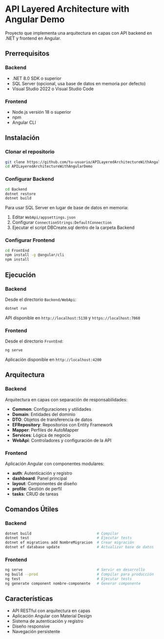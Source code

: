 # API Layered Architecture with Angular Demo

Proyecto que implementa una arquitectura en capas con API backend en .NET y frontend en Angular.

## Prerrequisitos

### Backend
- .NET 8.0 SDK o superior
- SQL Server (opcional, usa base de datos en memoria por defecto)
- Visual Studio 2022 o Visual Studio Code

### Frontend
- Node.js versión 18 o superior
- npm
- Angular CLI

## Instalación

### Clonar el repositorio
```bash
git clone https://github.com/tu-usuario/APILayeredArchitectureWithAngularDemo.git
cd APILayeredArchitectureWithAngularDemo
```

### Configurar Backend
```bash
cd Backend
dotnet restore
dotnet build
```

Para usar SQL Server en lugar de base de datos en memoria:
1. Editar `WebApi/appsettings.json`
2. Configurar `ConnectionStrings:DefaultConnection`
3. Ejecutar el script DBCreate.sql dentro de la carpeta Backend

### Configurar Frontend
```bash
cd FrontEnd
npm install -g @angular/cli
npm install
```

## Ejecución

### Backend
Desde el directorio `Backend/WebApi`:
```bash
dotnet run
```
API disponible en `http://localhost:5130` y `https://localhost:7060`

### Frontend
Desde el directorio `FrontEnd`:
```bash
ng serve
```
Aplicación disponible en `http://localhost:4200`

## Arquitectura

### Backend
Arquitectura en capas con separación de responsabilidades:
- **Common**: Configuraciones y utilidades
- **Domain**: Entidades del dominio
- **DTO**: Objetos de transferencia de datos
- **EFRepository**: Repositorios con Entity Framework
- **Mapper**: Perfiles de AutoMapper
- **Services**: Lógica de negocio
- **WebApi**: Controladores y configuración de la API

### Frontend
Aplicación Angular con componentes modulares:
- **auth**: Autenticación y registro
- **dashboard**: Panel principal
- **layout**: Componentes de diseño
- **profile**: Gestión de perfil
- **tasks**: CRUD de tareas

## Comandos Útiles

### Backend
```bash
dotnet build                              # Compilar
dotnet test                               # Ejecutar tests
dotnet ef migrations add NombreMigracion  # Crear migración
dotnet ef database update                 # Actualizar base de datos
```

### Frontend
```bash
ng serve                                  # Servir en desarrollo
ng build --prod                           # Compilar para producción
ng test                                   # Ejecutar tests
ng generate component nombre-componente   # Generar componente
```

## Características

- API RESTful con arquitectura en capas
- Aplicación Angular con Material Design
- Sistema de autenticación y registro
- Diseño responsive
- Navegación persistente